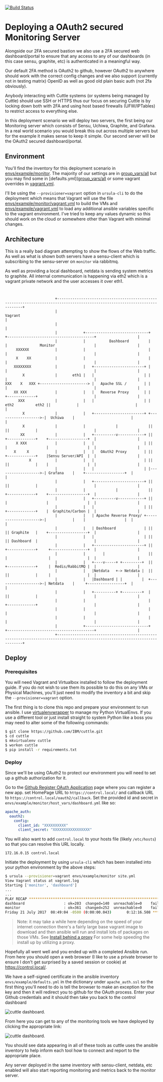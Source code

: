 [![Build Status](https://travis-ci.org/IBM/automated-monitoring-service-deployment-with-cuttle.svg?branch=master)](https://travis-ci.org/IBM/automated-monitoring-service-deployment-with-cuttle)

# Deploying a OAuth2 secured Monitoring Server

Alongside our 2FA secured bastion we also use a 2FA secured web dashboard/portal
to ensure that any access to any of our dashboards (in this case sensu, graphite, etc)
is authenticated in a meaningful way.

Our default 2FA method is OAuth2 to github, however OAuth2 to anywhere should work
with the correct config changes and we also support (currently not in testing matrix)
OpenID as well as good old plain basic auth (not 2fa obviously).

Anybody interacting with Cuttle systems (or systems being managed by Cuttle) should
use SSH or HTTPS thus our focus on securing Cuttle is by locking down both with 2FA
and using host based firewalls (UFW/IPTables) to restrict access to everything else.

In this deployment scenario we will deploy two servers, the first being our Monitoring
server which consists of Sensu, Uchiwa, Graphite, and Grafana.  In a real world scenario
you would break this out across multiple servers but for the example it makes sense
to keep it simple.  Our second server will be the OAuth2 secured dashboard/portal.

## Environment

You'll find the inventory for this deployment scenario in [envs/example/monitor](envs/example/monitor).
The majority of our settings are in [group_vars/all](envs/example/monitor/group_vars/all.yml)
but you may find some in [defaults.yml]([group_vars/all](envs/example/defaults.yml) or
some vagrant overrides in [vagrant.yml](envs/example/vagrant.yml).

I'll be using the `--provisioner=vagrant` option in `ursula-cli` to do the deployment
which means that Vagrant will use the file [envs/example/monitor/vagrant.yml](envs/example/monitor/vagrant.yml)
to build the VMs and [envs/example/vagrant.yml](envs/example/vagrant.yml) to load
any additional ansible variables specific to the vagrant environment.  I've tried to
keep any values dynamic so this should work on the cloud or somewhere other than
Vagrant with minimal changes.

## Architecture

This is a really bad diagram attempting to show the flows of the
Web traffic.  As well as what is shown both servers have a sensu-client
which is subscribing to the sensu-server on `monitor` via rabbitmq.

As well as providing a local dashboard, netdata is sending system metrics
to graphite. All internal communication is happening via eth2 which is
a vagrant private network and the user accesses it over eth1.

```


                       +----------------------------------------------------------------------------------------------------------------------------+
                       |                                                     Vagrant                                                                |
                       |                                                                                                                            |
                       |            +-----------------------------+                    +----------------------------------------+                   |
                       |            |           Dashboard         |                    |               Monitor                  |                   |
     XXXXXX            |            |                             |                    |                                        |                   |
     X    XX           |            |                             |                    |                                        |                   |
    XXXXXXXX           |            |   +-----------------------+ |                    |                                        |                   |
        X              |       eth1 |   |                       | |                    |                                        |                   |
XXX    X   XXX +----------------------> |   Apache SSL /        | |                    |                                        |                   |
    XX XXX             |            |   |   Reverse Proxy       | |                    +-------------+                          |                   |
      XXX              |            |   |                       | | eth2          eth2 ||            |                          |                   |
        X              |            |   +-----------------------+ +------------------->-|  Uchiwa    |                          |                   |
        X              |            |              |              ||                   ||            |                          |                   |
       XX              |            |   +----------v------------+ ||                   +-------------+    +------------------+  |                   |
     X XXX             |            |   |                       | ||                   |                  |                  |  |                   |
    X     X            |            |   |   OAuth2 Proxy        | ||                   +-------------+    |Sensu Server/API  |  |                   |
           X           |            |   |                       | ||                   ||            |    |                  |  |                   |
                       |            |   |                       | |------------------->-| Grafana    |    +------------------+  |                   |
                       |            |   +-----------------------+ ||                   ||            |                          |                   |
                       |            |              |              ||                   +-------------+    +------------------+  |                   |
                       |            |   +----------v------------+ ||                   |                  |                  |  |                   |
                       |            |   |                       | ||                   +-------------+    |  Graphite/Carbon |  |                   |
                       |            |   | Apache Reverse Proxy/ +--------------------->-|            |    |                  |  |                   |
                       |            |   | Dashboard             | ||                   || Graphite   |    +------------------+  |                   |
                       |            |   |                       | ||                   || Dashboard  |                          |                   |
                       |            |   +-----------------------+ ||                   +-------------+     +-----------------+  |                   |
                       |            |        |                    ||                   |                   |                 |  |                   |
                       |            |   +----v-----+ +---------+  ||                   +-------------+     |  Redis/RabbitMQ |  |                   |
                       |            |   |Netdata   +-> Netdata |  ||                   ||            |     |                 |  |                   |
                       |            |   |Dashboard | |         |  +------------------->-| Netdata    |     +-----------------+  |                   |
                       |            |   +----------+ +---------+  |                    ||            |                          |                   |
                       |            |                             |                    +-------------+                          |                   |
                       |            |                             |                    |                                        |                   |
                       |            |                             |                    |                                        |                   |
                       |            +-----------------------------+                    +----------------------------------------+                   |
                       +----------------------------------------------------------------------------------------------------------------------------+
```

## Deploy

### Prerequisites

You will need Vagrant and Virtualbox installed to follow the deployment guide.
If you do not wish to use them its possible to do this on any VMs or Physical
Machines, you'll just need to modify the inventory a bit and skip the
`--provisioner=vagrant` option.

The first thing is to clone this repo and prepare your environment to run ansible.
I use [virtualenvwrapper](https://virtualenvwrapper.readthedocs.io/en/latest/) to
manage my Python VirtualEnvs.  If you use a different tool or just install straight
to system Python like a boss you may need to alter some of the following commands:

```bash
$ git clone https://github.com/IBM/cuttle.git
$ cd cuttle
$ mkvirtualenv cuttle
$ workon cuttle
$ pip install -r requirements.txt
```

### Deploy

Since we'll be using OAuth2 to protect our environment you will need to set up
a github authorization for it.

Go to the [Github Register OAuth Application](https://github.com/settings/applications/new) page
where you can register a new app.  set HomePage URL to `https://control.local/` and
callback URL to `https://control.local/oauth2/callback`.  Set the provided id and secret
in `envs/example/monitor/host_vars/dashboard.yml` like so:

```yaml
apache_auth:
  oauth2:
    config:
      client_id: "XXXXXXXXXX"
      client_secret: "XXXXXXXXXXXXXXXXX"
````

You will also want to add `control.local` to your hosts file (likely `/etc/hosts`) so
that you can resolve this URL locally.

```
172.16.0.15 control.local
```

Initiate the deployment by using `ursula-cli` which has been installed into your
python environment by the above steps:

```bash
$ ursula --provisioner=vagrant envs/example/monitor site.yml
View Vagrant status at vagrant.log
Starting ['monitor', 'dashboard']
...
...
PLAY RECAP ********************************************************************
dashboard                  : ok=203  changed=140  unreachable=0    failed=0
monitor                    : ok=361  changed=252  unreachable=0    failed=0
Friday 21 July 2017  08:49:04 -0500 (0:00:00.043)       0:12:16.508 ***********
```

> Note: it may take a while here depending on the speed of your internet connection
there's a fairly large base vagrant image to download and then ansible will run and
install lots of packages on those VMs.  See [Install behind a proxy](/README.md#run-behind-a-docker-proxy-for-local-dev)
For some help speeding the install up by utilizing a proxy.

Hopefully all went well and you ended up with a completed Ansible run.  From
here you should open a web browser (I like to use a private browser to ensure I
don't get surprised by a saved session or cookie) at https://control.local/.

We have a self-signed certificate in the ansible inventory `envs/example/defaults.yml`
in the dictionary under `apache_auth.ssl` so the first thing you'll need to do
is tell the browser to make an exception for the key and then it will redirect
you to github for the OAuth process. Enter your Github credentials and it should then take
you back to the control dashboard

![cuttle dashboard](images/deploy_monitor_dashboard_1.png "Cuttle Dashboard").

From here you can get to any of the monitoring tools we have deployed by clicking the
appropriate link:

![cuttle dashboard](images/deploy_monitor_dashboard_2.png "Cuttle Dashboard 2").

You should see data appearing in all of these tools as cuttle uses the ansible
inventory to help inform each tool how to connect and report to the appropriate
place.

Any server deployed in the same inventory with sensu-client, netdata, etc enabled
will also start reporting monitoring and metrics back to the monitor server.

